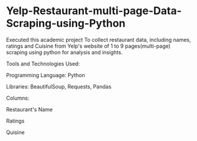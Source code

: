 # Yelp-Restaurant-multi-page-Data-Scraping-using-Python
Executed this academic project To collect restaurant data, including names, ratings and Cuisine from Yelp's website of 1 to 9 pages(multi-page) scraping using python for analysis and insights.

Tools and Technologies Used:

Programming Language: Python

Libraries: BeautifulSoup, Requests, Pandas

Columns:

Restaurant's Name

Ratings

Quisine
